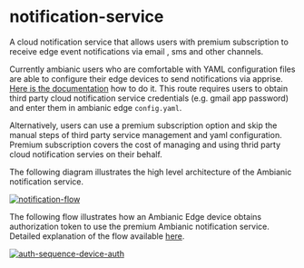 # notification-service
A cloud notification service that allows users with premium subscription to receive edge event notifications via email , sms and other channels.

Currently ambianic users who are comfortable with YAML configuration files are able to configure their edge devices to send notifications via apprise. [Here is the documentation](https://docs.ambianic.ai/users/configure/#notification-settings) how to do it. This route requires users to obtain third party cloud notification service credentials (e.g. gmail app password) and enter them in ambianic edge `config.yaml`.

Alternatively, users can use a premium subscription option and skip the manual steps of third party service management and yaml configuration. Premium subscription covers the cost of managing and using thrid party cloud notification servies on their behalf.

The following diagram illustrates the high level architecture of the Ambianic notification service.

[![notification-flow](https://user-images.githubusercontent.com/2234901/112359136-f5b60400-8c9e-11eb-8489-4025fa76fe00.png)](https://drive.google.com/file/d/1VRykNIOxOAyraMdy13iRd-u-zPlCPbTT/view?usp=sharing)


The following flow illustrates how an Ambianic Edge device obtains authorization token to use the premium Ambianic notification service. Detailed explanation of the flow available [here](https://auth0.com/docs/flows/device-authorization-flow).

[![auth-sequence-device-auth](https://user-images.githubusercontent.com/2234901/112358395-4f69fe80-8c9e-11eb-949b-778dca839009.png)](https://auth0.com/docs/flows/device-authorization-flow)
